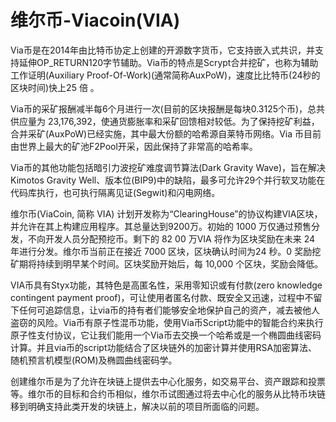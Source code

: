 # 维尔币-Viacoin(VIA)

Via币是在2014年由比特币协定上创建的开源数字货币，它支持嵌入式共识，并支持延伸OP_RETURN120字节辅助。Via币的特点是Scrypt合并挖矿，也称为辅助工作证明(Auxiliary Proof-Of-Work)(通常简称AuxPoW)，速度比比特币(24秒的区块时间)快上25 倍 。 

Via币的采矿报酬减半每6个月进行一次(目前的区块报酬是每块0.3125个币)，总共供应量为 23,176,392，使通货膨胀率和采矿回馈相对较低。为了保持挖矿利益，合并采矿(AuxPoW)已经实施，其中最大份额的哈希源自莱特币网络。Via 币目前由世界上最大的矿池F2Pool开采，因此保持了非常高的哈希率。 

Via币的其他功能包括暗引力波挖矿难度调节算法(Dark Gravity Wave)，旨在解决 Kimotos Gravity Well、版本位(BIP9)中的缺陷，最多可允许29个并行软叉功能在代码库执行，也可执行隔离见证(Segwit)和闪电网络。

维尔币(ViaCoin, 简称 VIA) 计划开发称为“ClearingHouse”的协议构建VIA区块，并允许在其上构建应用程序。其总量达到9200万。初始的 1000 万仅通过预售分发，不向开发人员分配预挖币。剩下的 82 00 万VIA 将作为区块奖励在未来 24 年进行分发。维尔币当前正在接近 7000 区块，区块确认时间为24 秒。0 奖励挖矿期将持续到明早某个时间。区块奖励开始后，每 10,000 个区块，奖励会降低。

VIA币具有Styx功能，其特色是高匿名性，采用零知识或有付款(zero knowledge contingent payment proof)，可让使用者匿名付款、既安全又迅速，过程中不留下任何可追踪信息，让via币的持有者们能够安全地保护自己的资产，减去被他人盗窃的风险。Via币有原子性混币功能，使用Via币Script功能中的智能合约来执行原子性支付协议，它让我们能用一个Via币去交换一个哈希或是一个椭圆曲线密码计算。并且via币的script功能结合了区块链外的加密计算并使用RSA加密算法、随机预言机模型(ROM)及椭圆曲线密码学。

创建维尔币是为了允许在块链上提供去中心化服务，如交易平台、资产跟踪和投票等。维尔币的目标和合约币相似，维尔币试图通过将去中心化的服务从比特币块链移到明确支持此类开发的块链上，解决以前的项目所面临的问题。
